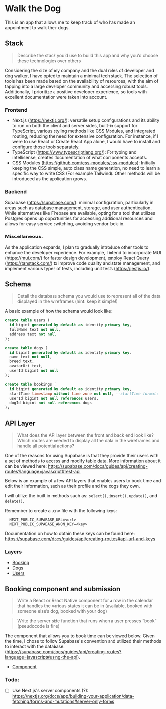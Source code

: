 # Walk the Dog

This is an app that allows me to keep track of who has made an appointment to walk their dogs.

## Stack

> Describe the stack you’d use to build this app and why you’d choose these technologies over others

Considering the size of my company and the dual roles of developer and dog walker, I have opted to maintain a minimal tech stack. The selection of tools has been made based on the availability of resources, with the aim of tapping into a large developer community and accessing robust tools. Additionally, I prioritize a positive developer experience, so tools with excellent documentation were taken into account.

### Frontend

- Next.js (https://nextjs.org/): versatile setup configurations and its ability to run on both the client and server sides, built-in support for TypeScript, various styling methods like CSS Modules, and integrated routing, reducing the need for extensive configuration. For instance, if I were to use React or Create React App alone, I would have to install and configure those tools separately.
- TypeScript (https://www.typescriptlang.org/): For typing and intellisense, creates documentation of what components accepts.
- CSS Modules (https://github.com/css-modules/css-modules): Initially keeping the CSS simple, auto class name generation, no need to learn a specific way to write CSS (For example Tailwind). Other methods will be introduced as the application grows.

### Backend

Supabase (https://supabase.com/): minimal configuration, particularly in areas such as database management, storage, and user authentication. While alternatives like Firebase are available, opting for a tool that utilizes Postgres opens up opportunities for accessing additional resources and allows for easy service switching, avoiding vendor lock-in.

### Miscellaneous:

As the application expands, I plan to gradually introduce other tools to enhance the developer experience. For example, I intend to incorporate MUI (https://mui.com/) for faster design development, employ React Query (https://tanstack.com/) to improve code quality and state management, and implement various types of tests, including unit tests (https://jestjs.io/).

## Schema

> Detail the database schema you would use to represent all of the data displayed in the wireframes (hint: keep it simple!)

A basic example of how the schema would look like:

```sql
create table users (
  id bigint generated by default as identity primary key,
  fullName text not null,
  address text not null
);

create table dogs (
  id bigint generated by default as identity primary key,
  name text not null,
  breed text,
  avatarUri text,
  userId bigint not null
);

create table bookings (
  id bigint generated by default as identity primary key,
  startTime timestamp without time zone not null, --startTime format: 'YYYY-MM-DDTHH:MI:SS'
  userId bigint not null references users,
  dogId bigint not null references dogs
);
```

## API Layer

> What does the API layer between the front and back end look like? Which routes are needed to display all the data in the wireframes and handle all potential actions?

One of the reasons for using Supabase is that they provide their users with a set of methods to access and modify table data. More information about it can be viewed here: https://supabase.com/docs/guides/api/creating-routes?language=javascript#rest-api

Below is an example of a few API layers that enables users to book time and edit their information, such as their profile and the dogs they own.

I will utilize the built in methods such as: `select()`, `insert()`, `update()`, and `delete()`.

Remember to create a .env file with the following keys:

```env
  NEXT_PUBLIC_SUPABASE_URL=<url>
  NEXT_PUBLIC_SUPABASE_ANON_KEY=<key>
```

Documentation on how to obtain these keys can be found here: https://supabase.com/docs/guides/api/creating-routes#api-url-and-keys

### Layers

- [Booking](lib/api/booking.ts)
- [Dogs](lib/api/dogs.ts)
- [Users](lib/api/users.ts)

## Booking component and submission

> Write a React or React Native component for a row in the calendar that handles the various states it can be in (available, booked with someone else’s dog, booked with your dog)

> Write the server side function that runs when a user presses “book” (pseudocode is fine)

The component that allows you to book time can be viewed below. Given the time, I chose to follow Supabase's convention and utilized their methods to interact with the database.(https://supabase.com/docs/guides/api/creating-routes?language=javascript#using-the-api).

- [Component](app/components/Hour.tsx)

### Todo:

- [ ] Use Next.js's server components (?): https://nextjs.org/docs/app/building-your-application/data-fetching/forms-and-mutations#server-only-forms
